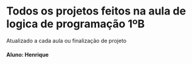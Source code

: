 # Todos os projetos feitos na aula de logica de programação 1ºB

Atualizado a cada aula ou finalização de projeto

#### Aluno: Henrique 